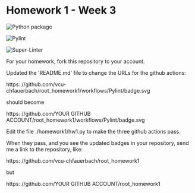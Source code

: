 # Homework 1 - Week 3

![Python package](https://github.com/vcu-lanecm3/root_homework1/workflows/Python%20package/badge.svg)

![Pylint](https://github.com/vcu-lanecm3/root_homework1/workflows/Pylint/badge.svg)

![Super-Linter](https://github.com/vcu-lanecm3/root_homework1/workflows/Super-Linter/badge.svg)

For your homework, fork this repository to your account.

Updated the 'README.md' file to change the URLs for the github actions:

https: //github.com/vcu-chfauerbach/root_homework1/workflows/Pylint/badge.svg

should become

https: //github.com/YOUR GITHUB ACCOUNT/root_homework1/workflows/Pylint/badge.svg

Edit the file ./homework1/hw1.py to make the three github actions pass.

When they pass, and you see the updated badges in your repository, send me a link to the repository, like:

https: //github.com/vcu-chfauerbach/root_homework1

but

https: //github.com/YOUR GITHUB ACCOUNT/root_homework1
